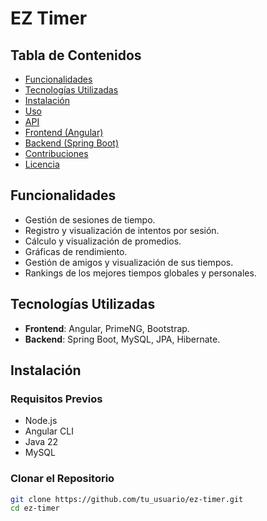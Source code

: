 # EZ Timer

## Tabla de Contenidos

- [Funcionalidades](#funcionalidades)
- [Tecnologías Utilizadas](#tecnologías-utilizadas)
- [Instalación](#instalación)
- [Uso](#uso)
- [API](#api)
- [Frontend (Angular)](#frontend-angular)
- [Backend (Spring Boot)](#backend-spring-boot)
- [Contribuciones](#contribuciones)
- [Licencia](#licencia)

## Funcionalidades

- Gestión de sesiones de tiempo.
- Registro y visualización de intentos por sesión.
- Cálculo y visualización de promedios.
- Gráficas de rendimiento.
- Gestión de amigos y visualización de sus tiempos.
- Rankings de los mejores tiempos globales y personales.

## Tecnologías Utilizadas

- **Frontend**: Angular, PrimeNG, Bootstrap.
- **Backend**: Spring Boot, MySQL, JPA, Hibernate.

## Instalación

### Requisitos Previos

- Node.js
- Angular CLI
- Java 22
- MySQL

### Clonar el Repositorio

```bash
git clone https://github.com/tu_usuario/ez-timer.git
cd ez-timer
